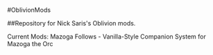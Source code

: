 #OblivionMods

##Repository for Nick Saris's Oblivion mods.

Current Mods:
  Mazoga Follows - Vanilla-Style Companion System for Mazoga the Orc
